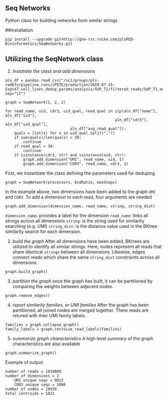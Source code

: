 ## Seq Networks

Python class for building networks from similar strings

##installation
```
pip install --upgrade git+http://ghe-rss.roche.com/plsRED-Bioinformatics/SeqNetworks.git
```

## Utilizing the SeqNetwork class

1) *Instatiate the class and add dimensions*

```
aln_df = pandas.read_csv("/sc1/groups/pls-redbfx/pipeline_runs/iPETE/production/2019-07-15-Expt47_cell_lines_dedup_params/analysis/SUP_T1/filtered_reads/SUP_T1_on_target.tsv", sep="\t")

graph = SeqNetwork(1, 2, 2)

for read_name, uid, cdr3, uid_qual, read_qual in zip(aln_df["name"], aln_df["uid"],
    	       	    	  	    	      	     aln_df["cdr3"], aln_df["uid_qual"],
						     aln_df["avg_read_qual"]):
	quals = [int(x) for x in uid_qual.split(",")]
	if sum(quals)/len(quals) < 30:
		continue
	if read_qual < 30:
		continue
	if isinstance(cdr3, str) and isinstance(uid, str): 
	    graph.add_dimension("UMI", read_name, uid, 1)
	    graph.add_dimension("CDR3", read_name, cdr3, 1)

```

First, we instantiate the class defining the parameters used for deduping

```
graph = SeqNetwork(processors, bidRatio, maxSteps)
```

In the example above, two dimensions have been added to the graph `UMI` and `CDR3`.
To add a dimension to each read, four arguments are needed

```
graph.add_dimension(dimension_name, read_name, string, string_dist)
```

`dimension_name`: provides a label for the dimension
`read_name`: links all strings across all dimensions
`string`: is the string used for similarity searching (e.g. UMI)
`string_dist`: is the distance value used in the BKtree similarity search for each dimension.


2) *build the graph*
After all dimensions have been added, BKtrees are utilized to identify all similar strings. Here, nodes represent all reads that share identical `strings` between all dimensions. Likewise, edges connect reads which share the same `string_dist` constraints across all dimensions.  

```
graph.build_graph()
```

3) *partition the graph*
once the graph has built, it can be partitioned by comparing the weights between adjecent nodes. 
```
graph.remove_edges()
```

4) *report similarity families, or UMI families*
After the graph has been partitioned, all joined nodes are merged together. There reads are retured with their UMI family labels.

```
families = graph.collapse_graph()
family_labels = graph.retreive_read_labels(families)	

```

5) *summarize graph characteristics*
A high level summary of the graph characteristics are also available
```
graph.summarize_graph()
```

Example of output
```
number of reads = 1019889
number of dimensions = 2
	UMI unique seqs = 9812
	CDR3 unique seqs = 1086
number of nodes = 19930
total centroids = 1021

```












